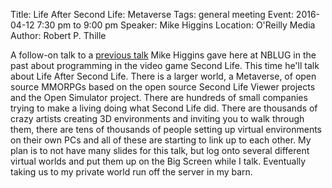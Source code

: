 Title: Life After Second Life: Metaverse
Tags: general meeting
Event: 2016-04-12 7:30 pm to 9:00 pm
Speaker: Mike Higgins
Location: O'Reilly Media
Author: Robert P. Thille


A follow-on talk to a <a href="https://nblug.org/node/155/">previous
talk</a> Mike Higgins gave here at NBLUG in the past about programming
in the video game Second Life.  This time he'll talk about Life After
Second Life.  There is a larger world, a Metaverse, of open source
MMORPGs based on the open source Second Life Viewer projects and the
Open Simulator project.  There are hundreds of small companies trying
to make a living doing what Second Life did.  There are thousands of
crazy artists creating 3D environments and inviting you to walk
through them, there are tens of thousands of people setting up virtual
environments on their own PCs and all of these are starting to link up
to each other.  My plan is to not have many slides for this talk, but
log onto several different virtual worlds and put them up on the Big
Screen while I talk.  Eventually taking us to my private world run off
the server in my barn.
